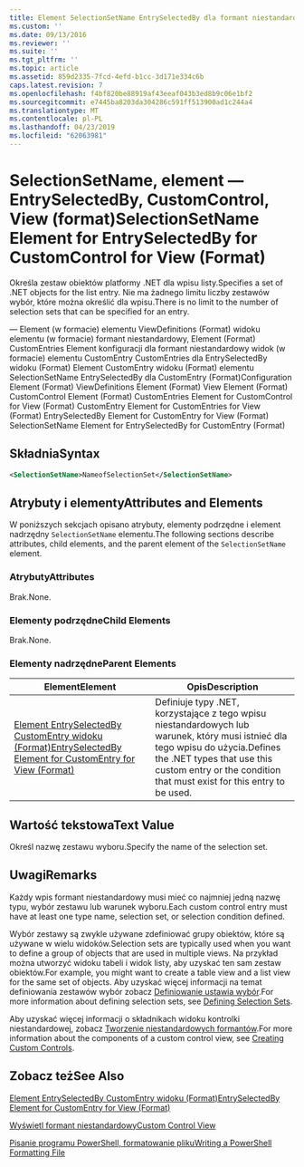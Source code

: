 ```yaml
---
title: Element SelectionSetName EntrySelectedBy dla formant niestandardowy dla widoku (Format) | Dokumentacja firmy Microsoft
ms.custom: ''
ms.date: 09/13/2016
ms.reviewer: ''
ms.suite: ''
ms.tgt_pltfrm: ''
ms.topic: article
ms.assetid: 859d2335-7fcd-4efd-b1cc-3d171e334c6b
caps.latest.revision: 7
ms.openlocfilehash: f4bf820be88919af43eeaf043b3ed8b9c06e1bf2
ms.sourcegitcommit: e7445ba8203da304286c591ff513900ad1c244a4
ms.translationtype: MT
ms.contentlocale: pl-PL
ms.lasthandoff: 04/23/2019
ms.locfileid: "62063981"
---
```

# <a name="selectionsetname-element-for-entryselectedby-for-customcontrol-for-view-format"></a><span data-ttu-id="1fde0-102">SelectionSetName, element — EntrySelectedBy, CustomControl, View (format)</span><span class="sxs-lookup"><span data-stu-id="1fde0-102">SelectionSetName Element for EntrySelectedBy for CustomControl for View (Format)</span></span>

<span data-ttu-id="1fde0-103">Określa zestaw obiektów platformy .NET dla wpisu listy.</span><span class="sxs-lookup"><span data-stu-id="1fde0-103">Specifies a set of .NET objects for the list entry.</span></span> <span data-ttu-id="1fde0-104">Nie ma żadnego limitu liczby zestawów wybór, które można określić dla wpisu.</span><span class="sxs-lookup"><span data-stu-id="1fde0-104">There is no limit to the number of selection sets that can be specified for an entry.</span></span>

<span data-ttu-id="1fde0-105">— Element (w formacie) elementu ViewDefinitions (Format) widoku elementu (w formacie) formant niestandardowy, Element (Format) CustomEntries Element konfiguracji dla formant niestandardowy widok (w formacie) elementu CustomEntry CustomEntries dla EntrySelectedBy widoku (Format) Element CustomEntry widoku (Format) elementu SelectionSetName EntrySelectedBy dla CustomEntry (Format)</span><span class="sxs-lookup"><span data-stu-id="1fde0-105">Configuration Element (Format) ViewDefinitions Element (Format) View Element (Format) CustomControl Element (Format) CustomEntries Element for CustomControl for View (Format) CustomEntry Element for CustomEntries for View (Format) EntrySelectedBy Element for CustomEntry for View (Format) SelectionSetName Element for EntrySelectedBy for CustomEntry (Format)</span></span>

## <a name="syntax"></a><span data-ttu-id="1fde0-106">Składnia</span><span class="sxs-lookup"><span data-stu-id="1fde0-106">Syntax</span></span>

```xml
<SelectionSetName>NameofSelectionSet</SelectionSetName>
```

## <a name="attributes-and-elements"></a><span data-ttu-id="1fde0-107">Atrybuty i elementy</span><span class="sxs-lookup"><span data-stu-id="1fde0-107">Attributes and Elements</span></span>

<span data-ttu-id="1fde0-108">W poniższych sekcjach opisano atrybuty, elementy podrzędne i element nadrzędny `SelectionSetName` elementu.</span><span class="sxs-lookup"><span data-stu-id="1fde0-108">The following sections describe attributes, child elements, and the parent element of the `SelectionSetName` element.</span></span>

### <a name="attributes"></a><span data-ttu-id="1fde0-109">Atrybuty</span><span class="sxs-lookup"><span data-stu-id="1fde0-109">Attributes</span></span>

<span data-ttu-id="1fde0-110">Brak.</span><span class="sxs-lookup"><span data-stu-id="1fde0-110">None.</span></span>

### <a name="child-elements"></a><span data-ttu-id="1fde0-111">Elementy podrzędne</span><span class="sxs-lookup"><span data-stu-id="1fde0-111">Child Elements</span></span>

<span data-ttu-id="1fde0-112">Brak.</span><span class="sxs-lookup"><span data-stu-id="1fde0-112">None.</span></span>

### <a name="parent-elements"></a><span data-ttu-id="1fde0-113">Elementy nadrzędne</span><span class="sxs-lookup"><span data-stu-id="1fde0-113">Parent Elements</span></span>

|<span data-ttu-id="1fde0-114">Element</span><span class="sxs-lookup"><span data-stu-id="1fde0-114">Element</span></span>|<span data-ttu-id="1fde0-115">Opis</span><span class="sxs-lookup"><span data-stu-id="1fde0-115">Description</span></span>|
|-------------|-----------------|
|[<span data-ttu-id="1fde0-116">Element EntrySelectedBy CustomEntry widoku (Format)</span><span class="sxs-lookup"><span data-stu-id="1fde0-116">EntrySelectedBy Element for CustomEntry for View (Format)</span></span>](./entryselectedby-element-for-customentry-for-customcontrol-for-view-format.md)|<span data-ttu-id="1fde0-117">Definiuje typy .NET, korzystające z tego wpisu niestandardowych lub warunek, który musi istnieć dla tego wpisu do użycia.</span><span class="sxs-lookup"><span data-stu-id="1fde0-117">Defines the .NET types that use this custom entry or the condition that must exist for this entry to be used.</span></span>|

## <a name="text-value"></a><span data-ttu-id="1fde0-118">Wartość tekstowa</span><span class="sxs-lookup"><span data-stu-id="1fde0-118">Text Value</span></span>

<span data-ttu-id="1fde0-119">Określ nazwę zestawu wyboru.</span><span class="sxs-lookup"><span data-stu-id="1fde0-119">Specify the name of the selection set.</span></span>

## <a name="remarks"></a><span data-ttu-id="1fde0-120">Uwagi</span><span class="sxs-lookup"><span data-stu-id="1fde0-120">Remarks</span></span>

<span data-ttu-id="1fde0-121">Każdy wpis formant niestandardowy musi mieć co najmniej jedną nazwę typu, wybór zestawu lub warunek wyboru.</span><span class="sxs-lookup"><span data-stu-id="1fde0-121">Each custom control entry must have at least one type name, selection set, or selection condition defined.</span></span>

<span data-ttu-id="1fde0-122">Wybór zestawy są zwykle używane zdefiniować grupy obiektów, które są używane w wielu widoków.</span><span class="sxs-lookup"><span data-stu-id="1fde0-122">Selection sets are typically used when you want to define a group of objects that are used in multiple views.</span></span> <span data-ttu-id="1fde0-123">Na przykład można utworzyć widoku tabeli i widok listy, aby uzyskać ten sam zestaw obiektów.</span><span class="sxs-lookup"><span data-stu-id="1fde0-123">For example, you might want to create a table view and a list view for the same set of objects.</span></span> <span data-ttu-id="1fde0-124">Aby uzyskać więcej informacji na temat definiowania zestawów wybór zobacz [Definiowanie ustawia wybór](./defining-selection-sets.md).</span><span class="sxs-lookup"><span data-stu-id="1fde0-124">For more information about defining selection sets, see [Defining Selection Sets](./defining-selection-sets.md).</span></span>

<span data-ttu-id="1fde0-125">Aby uzyskać więcej informacji o składnikach widoku kontrolki niestandardowej, zobacz [Tworzenie niestandardowych formantów](./creating-custom-controls.md).</span><span class="sxs-lookup"><span data-stu-id="1fde0-125">For more information about the components of a custom control view, see [Creating Custom Controls](./creating-custom-controls.md).</span></span>

## <a name="see-also"></a><span data-ttu-id="1fde0-126">Zobacz też</span><span class="sxs-lookup"><span data-stu-id="1fde0-126">See Also</span></span>

[<span data-ttu-id="1fde0-127">Element EntrySelectedBy CustomEntry widoku (Format)</span><span class="sxs-lookup"><span data-stu-id="1fde0-127">EntrySelectedBy Element for CustomEntry for View (Format)</span></span>](./entryselectedby-element-for-customentry-for-customcontrol-for-view-format.md)

[<span data-ttu-id="1fde0-128">Wyświetl formant niestandardowy</span><span class="sxs-lookup"><span data-stu-id="1fde0-128">Custom Control View</span></span>](./creating-custom-controls.md)

[<span data-ttu-id="1fde0-129">Pisanie programu PowerShell, formatowanie pliku</span><span class="sxs-lookup"><span data-stu-id="1fde0-129">Writing a PowerShell Formatting File</span></span>](./writing-a-powershell-formatting-file.md)
